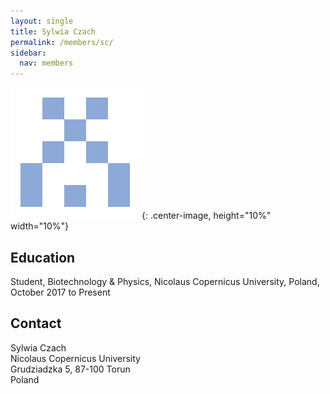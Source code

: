 ```yaml
---
layout: single
title: Sylwia Czach
permalink: /members/sc/
sidebar:
  nav: members
---
```


![image](/assets/images/sc.png){: .center-image, height="10%" width="10%"}

## Education

Student, Biotechnology & Physics, Nicolaus Copernicus University, Poland, October 2017 to Present  

## Contact

Sylwia Czach  
Nicolaus Copernicus University  
Grudziadzka 5, 87-100 Torun  
Poland
